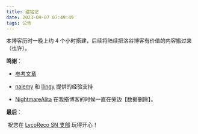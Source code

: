 ```yaml
---
title: 建站记
date: 2023-09-07 07:49:49
tags: 公告
---
```


本博客历时一晚上约 $4$ 个小时搭建，后续将陆续把洛谷博客有价值的内容搬过来（也许）。

**鸣谢**：

- [参考文章](https://zhuanlan.zhihu.com/p/60578464)

- [nalemy](https://nalemy.github.io/) 和 [llingy](https://llingy.top) 提供的经验支持
- [NightmareAlita](https://nightmarealita.top) 在我搭博客的时候一直在旁边【数据删除】。

**最后**：

​    祝您在 [LycoReco SN 支部](https://slongod.top) 玩得开心！
